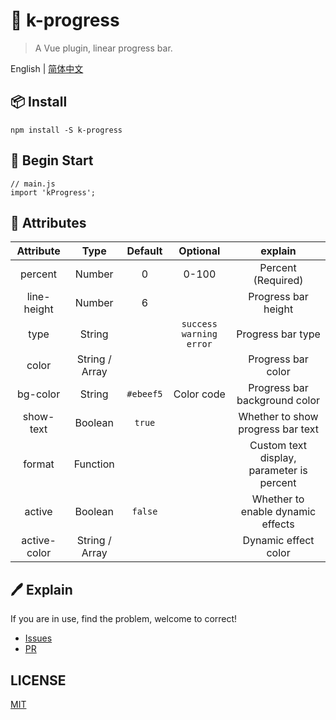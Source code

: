 # 🌈 k-progress

> A Vue plugin, linear progress bar.

English | [简体中文](./README-CN.md) 

## 📦 Install
```
npm install -S k-progress
```

## 🔨 Begin Start
```
// main.js
import 'kProgress';
```

## 📔 Attributes
|  Attribute   |      Type      |  Default  |          Optional           |                  explain                  |
| :----------: | :------------: | :-------: | :-------------------------: | :---------------------------------------: |
|   percent    |     Number     |     0     |            0-100            |            Percent (Required)             |
| line-height  |     Number     |     6     |                             |            Progress bar height            |
|     type     |     String     |           | `success` `warning` `error` |             Progress bar type             |
|    color     | String / Array |           |                             |            Progress bar color             |
|   bg-color   |     String     | `#ebeef5` |         Color code          |       Progress bar background color       |
|  show-text   |    Boolean     |  `true`   |                             |     Whether to show progress bar text     |
|    format    |    Function    |           |                             | Custom text display, parameter is percent |
|    active    |    Boolean     |  `false`  |                             |     Whether to enable dynamic effects     |
| active-color | String / Array |           |                             |           Dynamic effect color            |

## 🖊 Explain
If you are in use, find the problem, welcome to correct!
- [Issues](https://github.com/xrkffgg/k-progress/issues) 
- [PR](https://github.com/xrkffgg/k-progress/pulls)

## LICENSE
[MIT](https://github.com/xrkffgg/k-progress/blob/master/LICENSE)